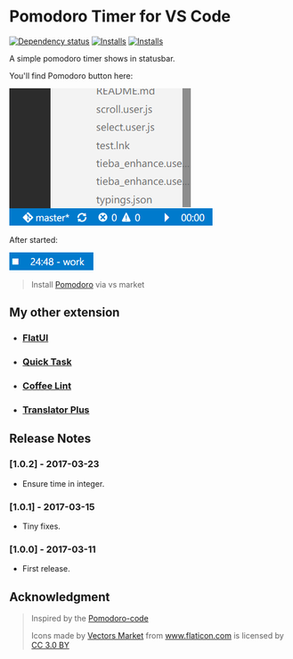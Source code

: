 # Pomodoro Timer for VS Code

[![Dependency status](https://david-dm.org/lkytal/pomodoro.svg)](https://david-dm.org/lkytal/pomodoro.svg)
<a href="https://marketplace.visualstudio.com/items?itemName=lkytal.pomodoro"><img src="http://vsmarketplacebadge.apphb.com/version/lkytal.pomodoro.svg" alt="Installs"></a>
<a href="https://marketplace.visualstudio.com/items?itemName=lkytal.FlpomodoroatUI"><img src="http://vsmarketplacebadge.apphb.com/installs/lkytal.pomodoro.svg" alt="Installs"></a>

A simple pomodoro timer shows in statusbar.

You'll find Pomodoro button here:

![Preview](screenshot.png)

After started:

![Preview](button.png)

>Install [Pomodoro](https://marketplace.visualstudio.com/items?itemName=lkytal.pomodoro) via vs market

## My other extension

- ### [FlatUI](https://marketplace.visualstudio.com/items?itemName=lkytal.FlatUI)
- ### [Quick Task](https://marketplace.visualstudio.com/items?itemName=lkytal.quicktask)
- ### [Coffee Lint](https://marketplace.visualstudio.com/items?itemName=lkytal.coffeelinter)
- ### [Translator Plus](https://marketplace.visualstudio.com/items?itemName=lkytal.translatorplus)

## Release Notes

### [1.0.2] - 2017-03-23

- Ensure time in integer.

### [1.0.1] - 2017-03-15

- Tiny fixes.

### [1.0.0] - 2017-03-11

- First release.

## Acknowledgment

> Inspired by the [Pomodoro-code](https://marketplace.visualstudio.com/items?itemName=odonno.pomodoro-code)
> <div>Icons made by <a href="http://www.flaticon.com/authors/vectors-market" title="Vectors Market">Vectors Market</a> from <a href="http://www.flaticon.com" title="Flaticon">www.flaticon.com</a> is licensed by <a href="http://creativecommons.org/licenses/by/3.0/" title="Creative Commons BY 3.0" target="_blank">CC 3.0 BY</a></div>
